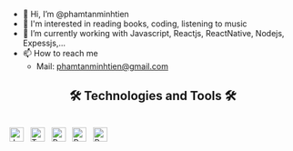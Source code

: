 - 👋 Hi, I’m @phamtanminhtien
- 👀 I'm interested in reading books, coding, listening to music
- 🌱 I’m currently working with Javascript, Reactjs, ReactNative, Nodejs, Expessjs,...
- 📫 How to reach me 
    + Mail: phamtanminhtien@gmail.com

<!---
phamtanminhtien/phamtanminhtien is a ✨ special ✨ repository because its `README.md` (this file) appears on your GitHub profile.
You can click the Preview link to take a look at your changes.
--->

<h2 align="center">🛠 Technologies and Tools 🛠</h2>

<br>
<!-- https://simpleicons.org/ -->
<span><img src="https://img.shields.io/badge/JavaScript-282C34?logo=javascript&logoColor=F7DF1E" alt="JavaScript logo" title="JavaScript" height="25" /></span>
&nbsp;
<span><img src="https://img.shields.io/badge/TypeScript-282C34?logo=typescript&logoColor=3178C6" alt="TypeScript logo" title="TypeScript" height="25" /></span>
&nbsp;
<span><img src="https://img.shields.io/badge/ReactJS-282C34?logo=react&logoColor=61DAFB" alt="ReactJS logo" title="ReactJS" height="25" /></span>
&nbsp;
<span><img src="https://img.shields.io/badge/Redux-282C34?logo=redux&logoColor=764ABC" alt="Redux logo" title="Redux" height="25" /></span>
&nbsp;
<span><img src="https://img.shields.io/badge/NextJS-282C34?logo=next&logoColor=764ABC" alt="Redux logo" title="Redux" height="25" /></span>
&nbsp;
